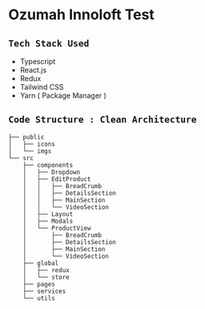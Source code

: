 # Ozumah Innoloft Test

## `Tech Stack Used`

- Typescript
- React.js
- Redux
- Tailwind CSS
- Yarn ( Package Manager )

## `Code Structure : Clean Architecture`

```
├── public
│   ├── icons
│   └── imgs
└── src
    ├── components
    │   ├── Dropdown
    │   ├── EditProduct
    │   │   ├── BreadCrumb
    │   │   ├── DetailsSection
    │   │   ├── MainSection
    │   │   └── VideoSection
    │   ├── Layout
    │   ├── Modals
    │   └── ProductView
    │       ├── BreadCrumb
    │       ├── DetailsSection
    │       ├── MainSection
    │       └── VideoSection
    ├── global
    │   ├── redux
    │   └── store
    ├── pages
    ├── services
    └── utils


```
